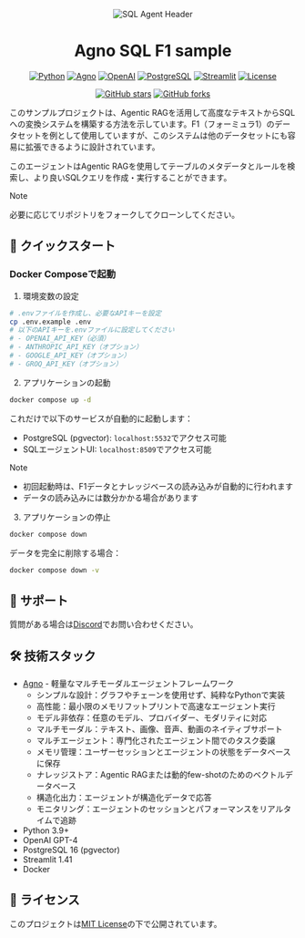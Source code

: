 <div align="center">

![SQL Agent Header](https://github.com/user-attachments/assets/a3979ece-da40-492c-87a2-e52b56c9f7e2)

# Agno SQL F1 sample

[![Python](https://img.shields.io/badge/Python-3.9%2B-blue)](https://www.python.org/)
[![Agno](https://img.shields.io/badge/Framework-Agno-purple)](https://docs.agno.com/)
[![OpenAI](https://img.shields.io/badge/OpenAI-GPT--4-brightgreen)](https://openai.com/)
[![PostgreSQL](https://img.shields.io/badge/PostgreSQL-16-blue)](https://www.postgresql.org/)
[![Streamlit](https://img.shields.io/badge/Streamlit-1.41-red)](https://streamlit.io/)
[![License](https://img.shields.io/badge/License-MIT-yellow)](LICENSE)

[![GitHub stars](https://img.shields.io/github/stars/Sunwood-ai-labs/agno-sql-f1-sample?style=social)](https://github.com/Sunwood-ai-labs/agno-sql-f1-sample/stargazers)
[![GitHub forks](https://img.shields.io/github/forks/Sunwood-ai-labs/agno-sql-f1-sample?style=social)](https://github.com/Sunwood-ai-labs/agno-sql-f1-sample/network/members)

</div>

このサンプルプロジェクトは、Agentic RAGを活用して高度なテキストからSQLへの変換システムを構築する方法を示しています。F1（フォーミュラ1）のデータセットを例として使用していますが、このシステムは他のデータセットにも容易に拡張できるように設計されています。

このエージェントはAgentic RAGを使用してテーブルのメタデータとルールを検索し、より良いSQLクエリを作成・実行することができます。

> [!NOTE]
> 必要に応じてリポジトリをフォークしてクローンしてください。

## 🚀 クイックスタート

### Docker Composeで起動

1. 環境変数の設定
```bash
# .envファイルを作成し、必要なAPIキーを設定
cp .env.example .env
# 以下のAPIキーを.envファイルに設定してください
# - OPENAI_API_KEY（必須）
# - ANTHROPIC_API_KEY（オプション）
# - GOOGLE_API_KEY（オプション）
# - GROQ_API_KEY（オプション）
```

2. アプリケーションの起動
```bash
docker compose up -d
```

これだけで以下のサービスが自動的に起動します：
- PostgreSQL (pgvector): `localhost:5532`でアクセス可能
- SQLエージェントUI: `localhost:8509`でアクセス可能

> [!NOTE]
> - 初回起動時は、F1データとナレッジベースの読み込みが自動的に行われます
> - データの読み込みには数分かかる場合があります

3. アプリケーションの停止
```bash
docker compose down
```

データを完全に削除する場合：
```bash
docker compose down -v
```

## 💬 サポート

質問がある場合は[Discord](https://agno.link/discord)でお問い合わせください。

## 🛠️ 技術スタック

- [Agno](https://docs.agno.com) - 軽量なマルチモーダルエージェントフレームワーク
  - シンプルな設計：グラフやチェーンを使用せず、純粋なPythonで実装
  - 高性能：最小限のメモリフットプリントで高速なエージェント実行
  - モデル非依存：任意のモデル、プロバイダー、モダリティに対応
  - マルチモーダル：テキスト、画像、音声、動画のネイティブサポート
  - マルチエージェント：専門化されたエージェント間でのタスク委譲
  - メモリ管理：ユーザーセッションとエージェントの状態をデータベースに保存
  - ナレッジストア：Agentic RAGまたは動的few-shotのためのベクトルデータベース
  - 構造化出力：エージェントが構造化データで応答
  - モニタリング：エージェントのセッションとパフォーマンスをリアルタイムで追跡
- Python 3.9+
- OpenAI GPT-4
- PostgreSQL 16 (pgvector)
- Streamlit 1.41
- Docker

## 📄 ライセンス

このプロジェクトは[MIT License](LICENSE)の下で公開されています。
